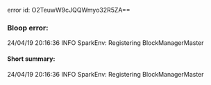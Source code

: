 error id: O2TeuwW9cJQQWmyo32R5ZA==
### Bloop error:

24/04/19 20:16:36 INFO SparkEnv: Registering BlockManagerMaster
#### Short summary: 

24/04/19 20:16:36 INFO SparkEnv: Registering BlockManagerMaster